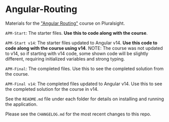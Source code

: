 # Angular-Routing
Materials for the ["Angular Routing"](http://bit.ly/Angular-routing) course on Pluralsight.

`APM-Start`: The starter files. **Use this to code along with the course**.

`APM-Start v14`: The starter files updated to Angular v14. **Use this code to code along with the course using v14**.
NOTE: The course was not updated to v14, so if starting with v14 code, some shown code will be slightly different, requiring initialized variables and strong typing.

`APM-Final`: The completed files. Use this to see the completed solution from the course.

`APM-Final v14`: The completed files updated to Angular v14. Use this to see the completed solution for the course in v14.

See the `README.md` file under each folder for details on installing and running the application.

Please see the `CHANGELOG.md` for the most recent changes to this repo.
